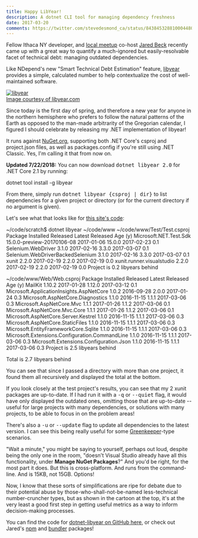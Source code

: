 ```yaml
---
title: Happy LibYear!
description: A dotnet CLI tool for managing dependency freshness
date: 2017-03-20
comments: https://twitter.com/stevedesmond_ca/status/843845328810004480
---
```

<p>Fellow Ithaca NY developer, and <a href="https://www.meetup.com/ithaca-web-people/" target="_blank">local meetup</a> co-host <a href="https://jaredbeck.com/" target="_blank">Jared Beck</a> recently came up with a great way to quantify a much-ignored but easily-resolvable facet of technical debt: managing outdated dependencies.</p>
<p>Like NDepend's new "Smart Technical Debt Estimation" feature, <a href="https://libyear.com/" target="_blank">libyear</a> provides a simple, calculated number to help contextualize the cost of well-maintained software.</p>
<p class="text-center">
  <a href="https://libyear.com" target="_blank">
    <img src="/images/blog/libyear.png" alt="libyear"/>
    <br/>
    <caption>Image courtesy of libyear.com</caption>
  </a>
</p>
<p>Since today is the first day of spring, and therefore a new year for anyone in the northern hemisphere who prefers to follow the natural patterns of the Earth as opposed to the man-made arbitrarity of the Gregorian calendar, I figured I should celebrate by releasing my .NET implementation of libyear!</p>
<p>It runs against <a href="https://nuget.org" target="_blank">NuGet.org</a>, supporting both .NET Core's csproj and project.json files, as well as packages.config if you're still using .NET Classic. Yes, I'm calling it that from now on.</p>
<p><b>Updated 7/22/2018:</b> You can now download <kbd>dotnet libyear 2.0</kbd> for .NET Core 2.1 by running:</p>
<div class="code">dotnet tool install -g libyear</div>
<p>From there, simply run <kbd>dotnet libyear {csproj | dir}</kbd> to list dependencies for a given project or directory (or for the current directory if no argument is given).</p>
<p>Let's see what that looks like for <a href="https://github.com/stevedesmond-ca/stevedesmond.ca" target="_blank">this site's code</a>:
  <div class="code">~/code/scratch$ dotnet libyear ~/code/www
~/code/www/Test/Test.csproj
Package                                          Installed                    Released     Latest   Released     Age (y)
Microsoft.NET.Test.Sdk                           15.0.0-preview-20170106-08   2017-01-06   15.0.0   2017-02-23   0.1
Selenium.WebDriver                               3.1.0                        2017-02-16   3.3.0    2017-03-07   0.1
Selenium.WebDriverBackedSelenium                 3.1.0                        2017-02-16   3.3.0    2017-03-07   0.1
xunit                                            2.2.0                        2017-02-19   2.2.0    2017-02-19   0.0
xunit.runner.visualstudio                        2.2.0                        2017-02-19   2.2.0    2017-02-19   0.0
Project is 0.2 libyears behind

~/code/www/Web/Web.csproj
Package                                          Installed                    Released     Latest   Released     Age (y)
MailKit                                          1.10.2                       2017-01-28   1.12.0   2017-03-12   0.1
Microsoft.ApplicationInsights.AspNetCore         1.0.2                        2016-09-28   2.0.0    2017-01-24   0.3
Microsoft.AspNetCore.Diagnostics                 1.1.0                        2016-11-15   1.1.1    2017-03-06   0.3
Microsoft.AspNetCore.Mvc                         1.1.1                        2017-01-26   1.1.2    2017-03-06   0.1
Microsoft.AspNetCore.Mvc.Core                    1.1.1                        2017-01-26   1.1.2    2017-03-06   0.1
Microsoft.AspNetCore.Server.Kestrel              1.1.0                        2016-11-15   1.1.1    2017-03-06   0.3
Microsoft.AspNetCore.StaticFiles                 1.1.0                        2016-11-15   1.1.1    2017-03-06   0.3
Microsoft.EntityFrameworkCore.Sqlite             1.1.0                        2016-11-15   1.1.1    2017-03-06   0.3
Microsoft.Extensions.Configuration.CommandLine   1.1.0                        2016-11-15   1.1.1    2017-03-06   0.3
Microsoft.Extensions.Configuration.Json          1.1.0                        2016-11-15   1.1.1    2017-03-06   0.3
Project is 2.5 libyears behind

Total is 2.7 libyears behind</div>
</p>
<p>You can see that since I passed a directory with more than one project, it found them all recursively and displayed the total at the bottom.</p>
<p>If you look closely at the test project's results, you can see that my 2 xunit packages are up-to-date. If I had run it with a <kbd>-q</kbd> or <kbd>--quiet</kbd> flag, it would have only displayed the outdated ones, omitting those that are up-to-date -- useful for large projects with many dependencies, or solutions with many projects, to be able to focus in on the problem areas!</p>
<p>There's also a <kbd>-u</kbd> or <kbd>--update</kbd> flag to update all dependencies to the latest version. I can see this being really useful for some <a href="https://greenkeeper.io/" target="_blank">Greenkeeper</a>-type scenarios.</p>
<p>"Wait a minute," you might be saying to yourself, perhaps out loud, despite being the only one in the room, "doesn't Visual Studio already have all this functionality, under <b>Manage NuGet Packages</b>?" And you'd be right, for the most part it does. But this is cross-platform. And runs from the command-line. And is 15KB, not 15GB. Options!</p>
<p>Now, I know that these sorts of simplifications are ripe for debate due to their potential abuse by those-who-shall-not-be-named less-technical number-cruncher types, but as shown in the cartoon at the top, it's at the very least a good first step in getting useful metrics as a way to inform decision-making processes.</p>
<p>You can find the code for <a href="https://github.com/stevedesmond-ca/dotnet-libyear" target="_blank">dotnet-libyear on GitHub here</a>, or check out Jared's <a href="https://github.com/jaredbeck/libyear-npm" target="_blank">npm</a> and <a href="https://github.com/jaredbeck/libyear-bundler" target="_blank">bundler</a> packages!</p>